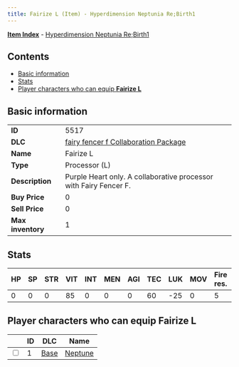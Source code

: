 ```yaml
---
title: Fairize L (Item) - Hyperdimension Neptunia Re;Birth1
---
```


[**Item Index**](/neptunia/rb1/item/index.html) - [Hyperdimension Neptunia Re;Birth1](/neptunia/rb1)

## Contents

- [Basic information](#basic-information)
- [Stats](#stats)
- [Player characters who can equip **Fairize L**](#player-characters-who-can-equip-fairize-l)

## Basic information

|   |   |
| -- | -- |
| **ID** | 5517 |
| **DLC** | [fairy fencer f Collaboration Package](/neptunia/rb1/dlc/6-fairy-fencer-f.html) |
| **Name** | Fairize L |
| **Type** | Processor (L) |
| **Description** | Purple Heart only. A collaborative processor with Fairy Fencer F. |
| **Buy Price** | 0 |
| **Sell Price** | 0 |
| **Max inventory** | 1 |


## Stats

| HP | SP | STR | VIT | INT | MEN | AGI | TEC | LUK | MOV | Fire res. | Ice res. | Wind res. | Lightning res. |
| -- | -- | --- | --- | --- | --- | --- | --- | --- | --- | --------- | -------- | --------- | -------------- |
| 0 | 0 | 0 | 85 | 0 | 0 | 0 | 60 | -25 | 0 | 5 | 0 | 0 | 0 |


## Player characters who can equip **Fairize L**

|    | ID | DLC | Name |
| -- | -- | --- | ---- |
| <input type="checkbox" id="rb1-player-1-1" class="trackbox" /> | 1 | [Base](/neptunia/rb1/dlc/1-base.html) | [Neptune](/neptunia/rb1/player/1-1-neptune.html) |
